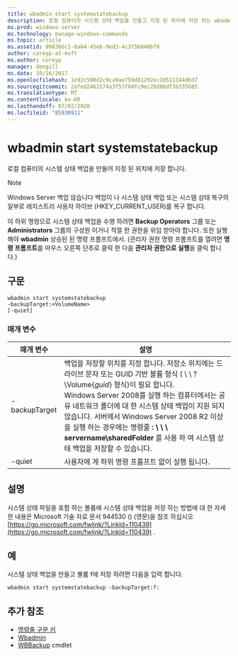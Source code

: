 ```yaml
---
title: wbadmin start systemstatebackup
description: 로컬 컴퓨터의 시스템 상태 백업을 만들고 지정 된 위치에 저장 하는 wbadmin start systemstatebackup에 대 한 참조 문서입니다.
ms.prod: windows-server
ms.technology: manage-windows-commands
ms.topic: article
ms.assetid: 998366c1-0a64-45e6-9ed3-4c3f5b8406f0
author: coreyp-at-msft
ms.author: coreyp
manager: dongill
ms.date: 10/16/2017
ms.openlocfilehash: 1e92c508d2c9ca9ae759d81292ec3d511144dbd7
ms.sourcegitcommit: 2afed2461574a3f53f84fc9ec28d86df3b335685
ms.translationtype: MT
ms.contentlocale: ko-KR
ms.lasthandoff: 07/02/2020
ms.locfileid: "85930911"
---
```

# <a name="wbadmin-start-systemstatebackup"></a>wbadmin start systemstatebackup



로컬 컴퓨터의 시스템 상태 백업을 만들어 지정 된 위치에 저장 합니다.

> [!NOTE]
> Windows Server 백업 않습니다 백업이 나 시스템 상태 백업 또는 시스템 상태 복구의 일부로 레지스트리 사용자 하이브 (HKEY_CURRENT_USER)를 복구 합니다.

이 하위 명령으로 시스템 상태 백업을 수행 하려면 **Backup Operators** 그룹 또는 **Administrators** 그룹의 구성원 이거나 적절 한 권한을 위임 받아야 합니다. 또한 실행 해야 **wbadmin** 상승된 된 명령 프롬프트에서. (관리자 권한 명령 프롬프트를 열려면 **명령 프롬프트**를 마우스 오른쪽 단추로 클릭 한 다음 **관리자 권한으로 실행**을 클릭 합니다.)

## <a name="syntax"></a>구문

```
wbadmin start systemstatebackup
-backupTarget:<VolumeName>
[-quiet]
```

### <a name="parameters"></a>매개 변수

|   매개 변수   |                                                                                                                                                                                                                      설명                                                                                                                                                                                                                      |
|---------------|-------------------------------------------------------------------------------------------------------------------------------------------------------------------------------------------------------------------------------------------------------------------------------------------------------------------------------------------------------------------------------------------------------------------------------------------------------|
| -backupTarget | 백업을 저장할 위치를 지정 합니다. 저장소 위치에는 드라이브 문자 또는 GUID 기반 볼륨 형식 ( \\ \\ ? \Volume{*guid*} 형식)이 필요 합니다.</br>Windows Server 2008를 실행 하는 컴퓨터에서는 공유 네트워크 폴더에 대 한 시스템 상태 백업이 지원 되지 않습니다. 서버에서 Windows Server 2008 R2 이상을 실행 하는 경우에는 명령줄 **: \\ \\ \\ servername\sharedFolder** 를 사용 하 여 시스템 상태 백업을 저장할 수 있습니다. |
|    -quiet     |                                                                                                                                                                                                   사용자에 게 하위 명령 프롬프트 없이 실행 됩니다.                                                                                                                                                                                                    |

## <a name="remarks"></a>설명

시스템 상태 파일을 포함 하는 볼륨에 시스템 상태 백업을 저장 하는 방법에 대 한 자세한 내용은 Microsoft 기술 자료 문서 944530 () (영문)을 참조 하십시오 [https://go.microsoft.com/fwlink/?LinkId=110439](https://go.microsoft.com/fwlink/?LinkId=110439) .

## <a name="examples"></a>예

시스템 상태 백업을 만들고 볼륨 f에 저장 하려면 다음을 입력 합니다.
```
wbadmin start systemstatebackup -backupTarget:f:
```

## <a name="additional-references"></a>추가 참조

- [명령줄 구문 키](command-line-syntax-key.md)
-   [Wbadmin](wbadmin.md)
-   [WBBackup](https://technet.microsoft.com/library/jj902459.aspx) cmdlet